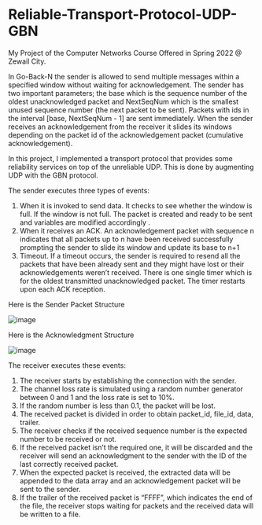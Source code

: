 # Reliable-Transport-Protocol-UDP-GBN

My Project of the Computer Networks Course Offered in Spring 2022 @ Zewail City.

In Go-Back-N the sender is allowed to send multiple messages within a specified window without waiting for acknowledgement. The sender has two important parameters; the base which is the sequence number of the oldest unacknowledged packet and NextSeqNum which is the smallest unused sequence number (the next packet to be sent). Packets with ids in the interval [base, NextSeqNum - 1] are sent immediately. When the sender receives an acknowledgement from the receiver it slides its windows depending on the packet id of the acknowledgement packet (cumulative acknowledgement).

In this project, I implemented a transport protocol that provides some reliability services
on top of the unreliable UDP. This is done by augmenting UDP with the GBN protocol.

The sender executes three types of events:
1) When it is invoked to send data. It checks to see whether the window is full. If the window is not full. The packet is created and ready to be sent and variables are modified accordingly .
2) When it receives an ACK. An acknowledgement packet with sequence n indicates that all packets up to n have been received successfully prompting the sender to slide its window and update its base to n+1
3) Timeout. If a timeout occurs, the sender is required to resend all the packets that have been already sent and they might have lost or their acknowledgements weren’t received. There is one single timer which is for the oldest transmitted unacknowledged packet. The timer restarts upon each ACK reception.


Here is the Sender Packet Structure

![image](https://user-images.githubusercontent.com/58476343/220149355-a58cfc44-b87e-443f-b156-3993f8681fb8.png)

Here is the Acknowledgment Structure

![image](https://user-images.githubusercontent.com/58476343/220149428-cfe8a5f0-1e33-4c43-a77f-c698760e57d8.png)


The receiver executes these events:
1) The receiver starts by establishing the connection with the sender. 
2) The channel loss rate is simulated using a random number generator between 0 and 1 and the loss rate is set to 10%. 
3) If the random number is less than 0.1, the packet will be lost. 
4) The received packet is divided in order to obtain packet_id, file_id, data, trailer.
5) The receiver checks if the received sequence number is the expected number to be received or not.
6) If the received packet isn’t the required one, it will be discarded and the receiver will send an acknowledgment to the sender with the ID of the last correctly received packet.
7) When the expected packet is received, the extracted data will be appended to the data array and an acknowledgement packet will be sent to the sender.
8) If the trailer of the received packet is “FFFF”, which indicates the end of the file, the receiver stops waiting for packets and the received data will be written to a file.



